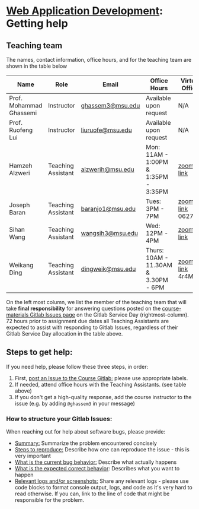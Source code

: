 # [Web Application Development](https://gitlab.msu.edu/cse477-spring-2025/course-materials/): Getting help



## Teaching team

The names, contact information, office hours, and for the teaching team are shown in the table below

| Name                    | Role                      | Email                                       | Office Hours                | Virtual Office                               | Gitlab Service*  |
| ----------------------- | ------------------------- | ------------------------------------------- | --------------------------- | -------------------------------------------- | ---------------------- |
| Prof. Mohammad Ghassemi | Instructor                | [ghassem3@msu.edu](mailto:ghassem3@msu.edu) | Available upon request      | N/A | When tagged using `@` |
| Prof. Ruofeng Lui | Instructor | liuruofe@msu.edu | Available upon request | N/A | When tagged using `@` |
| Hamzeh Alzweri | Teaching Assistant                     | alzwerih@msu.edu      | Mon:<br /> 11AM - 1:00PM & 1:35PM - 3:35PM | [zoom link](https://msu.zoom.us/s/97594501737)                           | Mon, Thurs (Before 4PM) |
| Joseph Baran | Teaching Assistant                     | baranjo1@msu.edu | Tues:<br /> 3PM - 7PM | [zoom link](https://msu.zoom.us/j/5319715753) 062729 | Tues, Fri |
| Sihan Wang | Teaching Assistant                     | wangsih3@msu.edu            | Wed:<br /> 12PM - 4PM | [zoom link](https://msu.zoom.us/j/5117940001) | Wed, Sat |
| Weikang Ding | Teaching Assistant | dingweik@msu.edu | Thurs:<br /> 10AM - 11.30AM & 3.30PM - 6PM | [zoom link](https://msu.zoom.us/my/weikangdingmsu) 4r4MwH | Thurs (After 4PM), Sun |

On the left most column, we list the member of the teaching team that will take **final responsibility** for answering questions posted on the [course-materials Gitlab Issues page](https://gitlab.msu.edu/cse477-spring-2025/course-materials/-/issues) on the Gitlab Service Day (rightmost-column). 72 hours prior to assignment due dates all Teaching Assistants are expected to assist with responding to Gitlab Issues, regardless of their Gitlab Service Day allocation in the table above.



## Steps to get help:

If  you need help, please follow these three steps, in order:

1. First, [post an Issue to the Course Gitlab](https://gitlab.msu.edu/cse477-spring-2025/course-materials/-/issues); please use appropriate labels.
2. If needed, attend office hours with the Teaching Assistants. (see table above)
3. If you don't get a high-quality response, add the course instructor to the issue (e.g. by adding `@ghassem3` in your message)



### How to structure your Gitlab Issues:

When reaching out for help about software bugs, please provide: 

* <u>Summary:</u> Summarize the problem encountered concisely
* <u>Steps to reproduce:</u> Describe how one can reproduce the issue - this is very important
* <u>What is the current bug behavior:</u> Describe what actually happens
* <u>What is the expected correct behavior</u>:  Describes what you want to happen
* <u>Relevant logs and/or screenshots:</u> Share any relevant logs - please use code blocks to format console output, logs, and code as it's very hard to read otherwise. If you can, link to the line of code that might be responsible for the problem.

